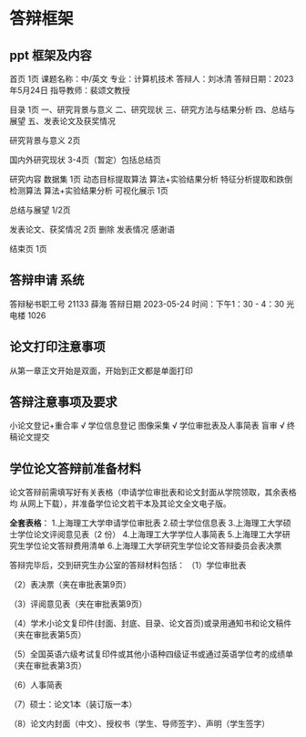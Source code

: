 # 答辩框架
## ppt 框架及内容
首页 1页
    课题名称：中/英文
    专业：计算机技术
    答辩人：刘冰清
    答辩日期：2023年5月24日
    指导教师：裴颂文教授

目录 1页
    一、研究背景与意义
    二、研究现状
    三、研究方法与结果分析
    四、总结与展望
    五、发表论文及获奖情况

研究背景与意义 2页

国内外研究现状 3-4页（暂定）包括总结页

研究内容
    数据集 1页
    动态目标提取算法 算法+实验结果分析
    特征分析提取和跌倒检测算法 算法+实验结果分析
    可视化展示 1页

总结与展望 1/2页

发表论文、获奖情况 2页 删除
    发表情况
    感谢语

结束页 1页

## 答辩申请 系统
答辩秘书职工号 21133 薛海
答辩日期 2023-05-24 时间：下午1：30 - 4：30 光电楼 1026


## 论文打印注意事项
从第一章正文开始是双面，开始到正文都是单面打印

## 答辩注意事项及要求
小论文登记+重合率 √
学位信息登记 图像采集 √
学位审批表及人事简表
盲审 √
终稿论文提交

## 学位论文答辩前准备材料
论文答辩前需填写好有关表格（申请学位审批表和论文封面从学院领取，其余表格均
从网上下载），并准备学位论文若干本及其论文全文电子版。

**全套表格**：
1.上海理工大学申请学位审批表
2.硕士学位信息表
3.上海理工大学硕士学位论文评阅意见表（2 份）
4.上海理工大学学位人事简表
5.上海理工大学研究生学位论文答辩费用清单
6.上海理工大学研究生学位论文答辩委员会表决票

答辩完毕后，交到研究生办公室的答辩材料包括：
（1）学位审批表  

（2）表决票（夹在审批表第9页）

（3）评阅意见表（夹在审批表第9页）

（4）学术小论文复印件(封面、封底、目录、论文首页)或录用通知书和论文稿件（夹在审批表第5页）

（5）全国英语六级考试复印件或其他小语种四级证书或通过英语学位考的成绩单（夹在审批表第3页）

（6）人事简表

（7）硕士：论文1本（装订版一本）

（8）论文内封面（中文）、授权书（学生、导师签字）、声明（学生签字）
